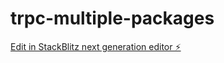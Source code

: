 # trpc-multiple-packages

[Edit in StackBlitz next generation editor ⚡️](https://stackblitz.com/~/github.com/crummy/trpc-multiple-packages)